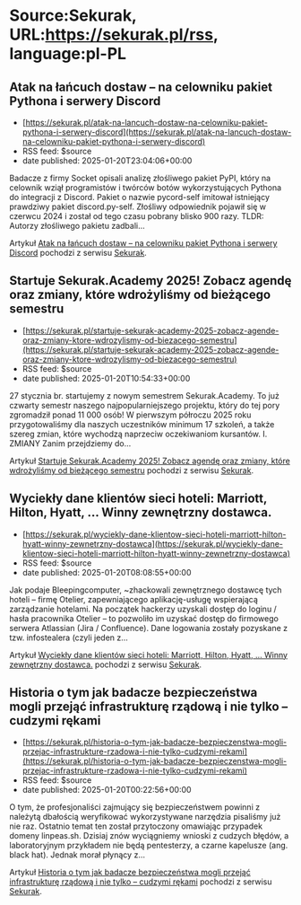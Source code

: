 # Source:Sekurak, URL:https://sekurak.pl/rss, language:pl-PL

## Atak na łańcuch dostaw – na celowniku pakiet Pythona i serwery Discord
 - [https://sekurak.pl/atak-na-lancuch-dostaw-na-celowniku-pakiet-pythona-i-serwery-discord](https://sekurak.pl/atak-na-lancuch-dostaw-na-celowniku-pakiet-pythona-i-serwery-discord)
 - RSS feed: $source
 - date published: 2025-01-20T23:04:06+00:00

<p>Badacze z firmy Socket opisali analizę złośliwego pakiet PyPI, który na celownik wziął programistów i twórców botów wykorzystujących Pythona do integracji z Discord. Pakiet o nazwie pycord-self imitował istniejący prawdziwy pakiet discord.py-self. Złośliwy odpowiednik pojawił się w czerwcu 2024 i został od tego czasu pobrany blisko 900 razy. TLDR: Autorzy złośliwego pakietu zadbali...</p>
<p>Artykuł <a rel="nofollow" href="https://sekurak.pl/atak-na-lancuch-dostaw-na-celowniku-pakiet-pythona-i-serwery-discord/">Atak na łańcuch dostaw – na celowniku pakiet Pythona i serwery Discord</a> pochodzi z serwisu <a rel="nofollow" href="https://sekurak.pl">Sekurak</a>.</p>

## Startuje Sekurak.Academy 2025! Zobacz agendę oraz zmiany, które wdrożyliśmy od bieżącego semestru
 - [https://sekurak.pl/startuje-sekurak-academy-2025-zobacz-agende-oraz-zmiany-ktore-wdrozylismy-od-biezacego-semestru](https://sekurak.pl/startuje-sekurak-academy-2025-zobacz-agende-oraz-zmiany-ktore-wdrozylismy-od-biezacego-semestru)
 - RSS feed: $source
 - date published: 2025-01-20T10:54:33+00:00

<p>27 stycznia br. startujemy z nowym semestrem Sekurak.Academy. To już czwarty semestr naszego najpopularniejszego projektu, który do tej pory zgromadził ponad 11 000 osób! W pierwszym półroczu 2025 roku przygotowaliśmy dla naszych uczestników minimum 17 szkoleń, a także szereg zmian, które wychodzą naprzeciw oczekiwaniom kursantów. I. ZMIANY Zanim przejdziemy do...</p>
<p>Artykuł <a rel="nofollow" href="https://sekurak.pl/startuje-sekurak-academy-2025-zobacz-agende-oraz-zmiany-ktore-wdrozylismy-od-biezacego-semestru/">Startuje Sekurak.Academy 2025! Zobacz agendę oraz zmiany, które wdrożyliśmy od bieżącego semestru</a> pochodzi z serwisu <a rel="nofollow" href="https://sekurak.pl">Sekurak</a>.</p>

## Wyciekły dane klientów sieci hoteli: Marriott, Hilton, Hyatt, … Winny zewnętrzny dostawca.
 - [https://sekurak.pl/wyciekly-dane-klientow-sieci-hoteli-marriott-hilton-hyatt-winny-zewnetrzny-dostawca](https://sekurak.pl/wyciekly-dane-klientow-sieci-hoteli-marriott-hilton-hyatt-winny-zewnetrzny-dostawca)
 - RSS feed: $source
 - date published: 2025-01-20T08:08:55+00:00

<p>Jak podaje Bleepingcomputer, ~zhackowali zewnętrznego dostawcę tych hoteli &#8211; firmę Otelier, zapewniającego aplikację-usługę wspierającą zarządzanie hotelami. Na początek hackerzy uzyskali dostęp do loginu / hasła pracownika Otelier &#8211; to pozwoliło im uzyskać dostęp do firmowego serwera Atlassian (Jira / Confluence). Dane logowania zostały pozyskane z tzw. infostealera (czyli jeden z...</p>
<p>Artykuł <a rel="nofollow" href="https://sekurak.pl/wyciekly-dane-klientow-sieci-hoteli-marriott-hilton-hyatt-winny-zewnetrzny-dostawca/">Wyciekły dane klientów sieci hoteli: Marriott, Hilton, Hyatt, &#8230; Winny zewnętrzny dostawca.</a> pochodzi z serwisu <a rel="nofollow" href="https://sekurak.pl">Sekurak</a>.</p>

## Historia o tym jak badacze bezpieczeństwa mogli przejąć infrastrukturę rządową i nie tylko – cudzymi rękami
 - [https://sekurak.pl/historia-o-tym-jak-badacze-bezpieczenstwa-mogli-przejac-infrastrukture-rzadowa-i-nie-tylko-cudzymi-rekami](https://sekurak.pl/historia-o-tym-jak-badacze-bezpieczenstwa-mogli-przejac-infrastrukture-rzadowa-i-nie-tylko-cudzymi-rekami)
 - RSS feed: $source
 - date published: 2025-01-20T00:22:56+00:00

<p>O tym, że profesjonaliści zajmujący się bezpieczeństwem powinni z należytą dbałością weryfikować wykorzystywane narzędzia pisaliśmy już nie raz. Ostatnio temat ten został przytoczony omawiając przypadek domeny linpeas.sh. Dzisiaj znów wyciągniemy wnioski z cudzych błędów, a laboratoryjnym przykładem nie będą pentesterzy, a czarne kapelusze (ang. black hat). Jednak morał płynący z...</p>
<p>Artykuł <a rel="nofollow" href="https://sekurak.pl/historia-o-tym-jak-badacze-bezpieczenstwa-mogli-przejac-infrastrukture-rzadowa-i-nie-tylko-cudzymi-rekami/">Historia o tym jak badacze bezpieczeństwa mogli przejąć infrastrukturę rządową i nie tylko &#8211; cudzymi rękami</a> pochodzi z serwisu <a rel="nofollow" href="https://sekurak.pl">Sekurak</a>.</p>


